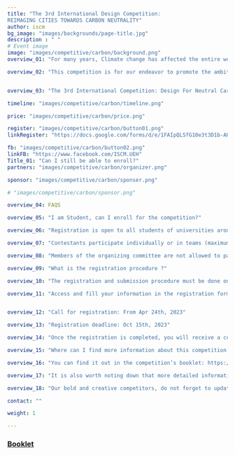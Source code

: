 ```yaml
---
title: "The 3rd International Design Competition: 
REIMAGING CITIES TOWARDS CARBON NEUTRALITY"
author: iscm
bg_image: "images/backgrounds/page-title.jpg"
description : " "
# Event image
image: "images/competitive/carbon/background.png"
overview_01: "For many years, Climate change has affected the entire world, with many negative outcomes such as the high appearance rate of extreme weather conditions, the rapidly rising sea levels, ocean acidification and loss of biodiversity. An action that is said to be efficient to minimize this negative phenomenon is to limit global warming to only 1.5 degrees Celsius - a threshold the Intergovernmental Panel for Climate Change (IPCC) suggests is safe - by the target to be carbon neutrality by mid-21st century."

overview_02: "This competition is for our endeavor to promote the ambition of turning the world towards a neutral carbon future in the architectural and urban related perspective through encouraging the participants to propose an alternative method to achieve sustainable urban initiatives. In order to accomplish this, competitors are asked to explore the possibilities of urban intervention housing, urban space, and technology implementation that can lead to positive carbon changes on a larger scale. Participants are free to either extend these existing and transform them or propose a new design on a selected site."


overview_03: "The 3rd International Competition: Design For Neutral Carbon Future - launched by UEH University and People’s Committee of Vung Tau City in partnership with many co-organizers (Handong Global University, Politecnico di Milano, Trieste University, University of Melbourne, University of Seoul, Citilinks, UNICITI, OMGEVING, Thammasat University, Ku Leuven University, The Boston Architectural College, Dayananda Sagar College of Architecture, ASPECT Studio, Lee Kuan Yew Centre for Innovative Cities). The 2023 competition is sponsored by UEH University, People’s committee of Vung Tau City, University of Sydney, National Housing Organization and Handong Engineering & Construction."

timeline: "images/competitive/carbon/timeline.png"

price: "images/competitive/carbon/price.png"

register: "images/competitive/carbon/button01.png"
linkRegister: "https://docs.google.com/forms/d/e/1FAIpQLSfG10e3t3D1b-AHRcVwfcbESo2WCi4G6WfJoHJIwjWbd_tVmg/viewform"

fb: "images/competitive/carbon/button02.png"
linkFB: "https://www.facebook.com/ISCM.UEH"
Title_01: "Can I still be able to enroll?"
partners: "images/competitive/carbon/organizer.png"

sponsor: "images/competitive/carbon/sponser.png"

# "images/competitive/carbon/sponsor.png"

overview_04: FAQS

overview_05: "I am Student, can I enroll for the competition?"

overview_06: "Registration is open to all students of universities around the world; "

overview_07: "Contestants participate individually or in teams (maximum 3 people/team)." 

overview_08: "Members of the organizing committee are not allowed to participate in the competition."

overview_09: "What is the registration procedure ?"

overview_10: "The registration and submission procedure must be done online by only the group leader:"

overview_11: "Access and fill your information in the registration form of “Reimagining Cities Towards Carbon Naturality” competition: https://bit.ly/comp23register ;"


overview_12: "Call for registration: From Apr 24th, 2023"

overview_13: "Registration deadline: Oct 15th, 2023"

overview_14: "Once the registration is completed, you will receive a confirmation email with the “Identity code” and the link to download the competition brief and guideline."

overview_15: "Where can I find more information about this competition’s challenge ?"

overview_16: "You can find it out in the competition’s booklet: https://bit.ly/ISCM_BroComp2023" 

overview_17: "It is also worth noting down that more detailed information about the challenge, competition data as well as the chosen site in Vung Tau city will be delivered to you after successful registration."

overview_18: "Our bold and creative competitors, do not forget to update news about our 3rd International Design Competition Reimagining Cities towards Carbon Neutrality through ISCM’s Facebook page."

contact: "" 

weight: 1

---
```



### [Booklet](https://drive.google.com/file/d/1tepmI59FPfrtMU9kdStOSLMqhlk7NHkX/view?usp=sharing)

